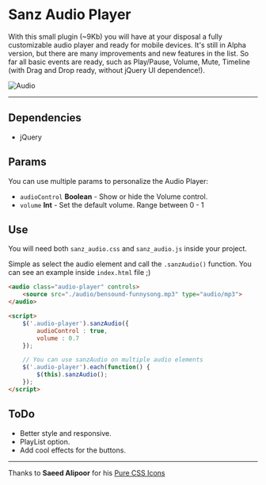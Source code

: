 # Sanz Audio Player

With this small plugin (~9Kb) you will have at your disposal a fully customizable audio player and ready for mobile devices. It's still in Alpha version, but there are many improvements and new features in the list. So far all basic events are ready, such as Play/Pause, Volume, Mute, Timeline (with Drag and Drop ready, without jQuery UI dependence!).

![Audio](https://dl.dropboxusercontent.com/u/37507878/sanz_audio/audio.png)

----------

## Dependencies
- jQuery

## Params
You can use multiple params to personalize the Audio Player:

- `audioControl` **Boolean** - Show or hide the Volume control.
- `volume` **Int** - Set the default volume. Range between 0 - 1


## Use
You will need both `sanz_audio.css` and `sanz_audio.js` inside your project.

Simple as select the audio element and call the `.sanzAudio()` function. You can see an example inside `index.html` file ;)

```html
<audio class="audio-player" controls>
	<source src="./audio/bensound-funnysong.mp3" type="audio/mp3">
</audio>

<script>
	$('.audio-player').sanzAudio({
		audioControl : true,
		volume : 0.7
	});

	// You can use sanzAudio on multiple audio elements
	$('.audio-player').each(function() {
		$(this).sanzAudio();
	});
</script>
```

## ToDo
- Better style and responsive.
- PlayList option.
- Add cool effects for the buttons.

****
Thanks to **Saeed Alipoor** for his [Pure CSS Icons](https://github.com/saeedalipoor/icono)